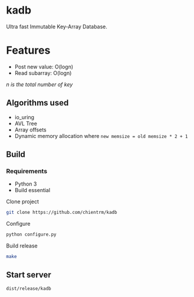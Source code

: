 # kadb

Ultra fast Immutable Key-Array Database.

# Features

- Post new value: O(logn)
- Read subarray: O(logn)

_n is the total number of key_

## Algorithms used

- io_uring
- AVL Tree
- Array offsets
- Dynamic memory allocation where `new memsize = old memsize * 2 + 1`

## Build

### Requirements

- Python 3
- Build essential

Clone project

```bash
git clone https://github.com/chientrm/kadb
```

Configure

```bash
python configure.py
```

Build release

```bash
make
```

## Start server

```bash
dist/release/kadb
```
